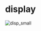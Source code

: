 # display

![disp_small](https://user-images.githubusercontent.com/11595624/147976211-f550a33a-0c8b-4d7a-a0f1-617270753a8c.jpg)
